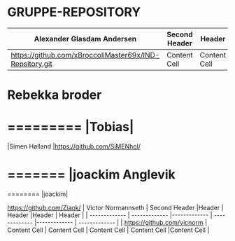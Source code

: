 # GRUPPE-REPOSITORY
| Alexander Glasdam Andersen | Second Header |Header  | Header  |Header | Header  |
| ------------- | ------------- |------------- | ------------- |------------- | ------------- |
| https://github.com/xBroccoliMaster69x/IND-Repsitory.git  | Content Cell  | Content Cell  | Content Cell  |  Content Cell  |Content Cell  |


Rebekka broder
=======
=========
|Tobias|
========
|Simen Hølland 
|https://github.com/SiMENhol/

=======
|joackim Anglevik
=======
========
|joackim|


https://github.com/Ziaok/
| Victor Normannseth | Second Header |Header  | Header  |Header | Header  |
| ------------- | ------------- |------------- | ------------- |------------- | ------------- |
| https://github.com/vicnorm  | Content Cell  | Content Cell  | Content Cell  |  Content Cell  |Content Cell  |


